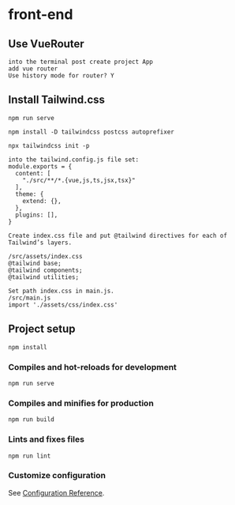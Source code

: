 # front-end
## Use VueRouter
```
into the terminal post create project App
add vue router
Use history mode for router? Y 
```

## Install Tailwind.css
```
npm run serve

npm install -D tailwindcss postcss autoprefixer

npx tailwindcss init -p

into the tailwind.config.js file set:
module.exports = {
  content: [
    "./src/**/*.{vue,js,ts,jsx,tsx}"
  ],
  theme: {
    extend: {},
  },
  plugins: [],
}

Create index.css file and put @tailwind directives for each of Tailwind’s layers.

/src/assets/index.css
@tailwind base;
@tailwind components;
@tailwind utilities;

Set path index.css in main.js. 
/src/main.js
import './assets/css/index.css'

```
## Project setup
```
npm install
```

### Compiles and hot-reloads for development
```
npm run serve
```

### Compiles and minifies for production
```
npm run build
```

### Lints and fixes files
```
npm run lint
```

### Customize configuration
See [Configuration Reference](https://cli.vuejs.org/config/).
